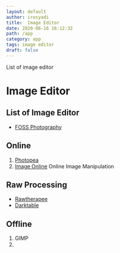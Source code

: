 ```yaml
---
layout: default
author: irosyadi
title:  Image Editor
date: 2020-06-16 16:12:32
path: /app
category: app
tags: image editor
draft: false
---
```


List of image editor

# Image Editor

## List of Image Editor
- [FOSS Photography](https://9bladed.com/post/foss_photography/)

## Online
1. [Photopea](https://www.photopea.com/)
2. [Image Online](https://imageonline.co/) Online Image Manipulation


## Raw Processing
- [Rawtherapee](https://rawtherapee.com/)
- [Darktable](https://www.darktable.org/)

## Offline
1. GIMP
2. 